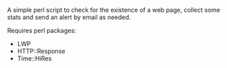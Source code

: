 A simple perl script to check for the existence of a web page, collect some stats and send an alert by email as needed.

Requires perl packages:
* LWP
* HTTP::Response
* Time::HiRes

